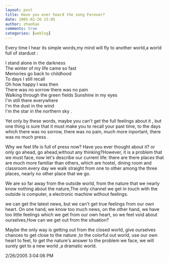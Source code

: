 ```yaml
---
layout: post
title: Have you ever heard the song Forever?
date: 2005-02-26 15:05
author: zhaohao
comments: true
categories: [weblog]
---
```

Every time I hear its simple words,my mind will fly to another world,a world full of stardust :

I stand alone in the darkness   
The winter of my life came so fast   
Memories go back to childhood   
To days I still recall   
Oh how happy I was then   
There was no sorrow there was no pain   
Walking through the green fields Sunshine in my eyes   
I'm still there everywhere   
I'm the dust in the wind   
I'm the star in the northern sky .   
   
Yet only by these words, maybe you can't get the full feelings about it , but one thing is sure that it must make you to recall your past time, to the days which there was no sorrow, there was no pain, much more inportant, there was no much press .   
   
Why we feel life is full of press now? Have you ever thought about it? or only go ahead, go ahead,without any thinking?However, it is a problem that we must face, now let's describe our current life: there are there places that are much more familiar than others, which are hostel, dining room and classroom.every day we walk straight from one to other among the three places, nearly no other place that we go.   
   
We are so far away from the outside world, from the nature that we nearly know nothing about the nature,The only channel we get in touch with the outside is computer, a electronic machine without feelings.   
   
we can get the latest news, but we can't get true feelings from our own heart. On one hand, we know too much news, on the other hand, we have too little feelings which we get from our own heart, so we feel void about ourselves,How can we get out from the situation?   
   
Maybe the only way is getting out from the closed world, give ourselves chances to get close to the nature ,to the colorful out world, use our own heart to feel, to get the nature's answer to the problem we face, we will surely get to a new world ,a dramatic world.   
   
2/26/2005 3:04:06 PM   
